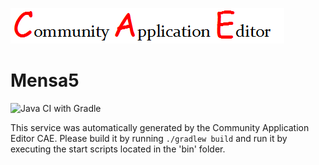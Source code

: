 ![CAE](https://github.com/GHProjectsTest/microservice-351/blob/master/img/logo.png)  

Mensa5
===================
![Java CI with Gradle](https://github.com/GHProjectsTest/microservice-351/workflows/Java%20CI%20with%20Gradle/badge.svg?branch=master)

This service was automatically generated by the Community Application Editor CAE. Please build it by running `./gradlew build` and run it by executing the start scripts located in the 'bin' folder.
